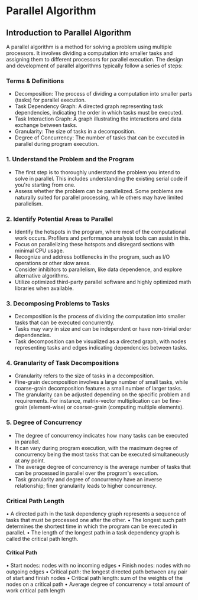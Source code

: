 # Parallel Algorithm

## Introduction to Parallel Algorithm
A parallel algorithm is a method for solving a problem using multiple processors. It involves dividing a computation into smaller tasks and assigning them to different processors for parallel execution. The design and development of parallel algorithms typically follow a series of steps:

### Terms & Definitions
- Decomposition: The process of dividing a computation into smaller parts (tasks) for parallel execution.
- Task Dependency Graph: A directed graph representing task dependencies, indicating the order in which tasks must be executed.
- Task Interaction Graph: A graph illustrating the interactions and data exchange between tasks.
- Granularity: The size of tasks in a decomposition.
- Degree of Concurrency: The number of tasks that can be executed in parallel during program execution.

### 1. Understand the Problem and the Program
- The first step is to thoroughly understand the problem you intend to solve in parallel. This includes understanding the existing serial code if you're starting from one.
- Assess whether the problem can be parallelized. Some problems are naturally suited for parallel processing, while others may have limited parallelism.

### 2. Identify Potential Areas to Parallel
- Identify the hotspots in the program, where most of the computational work occurs. Profilers and performance analysis tools can assist in this.
- Focus on parallelizing these hotspots and disregard sections with minimal CPU usage.
- Recognize and address bottlenecks in the program, such as I/O operations or other slow areas.
- Consider inhibitors to parallelism, like data dependence, and explore alternative algorithms.
- Utilize optimized third-party parallel software and highly optimized math libraries when available.

### 3. Decomposing Problems to Tasks
- Decomposition is the process of dividing the computation into smaller tasks that can be executed concurrently.
- Tasks may vary in size and can be independent or have non-trivial order dependencies.
- Task decomposition can be visualized as a directed graph, with nodes representing tasks and edges indicating dependencies between tasks.

### 4. Granularity of Task Decompositions
- Granularity refers to the size of tasks in a decomposition.
- Fine-grain decomposition involves a large number of small tasks, while coarse-grain decomposition features a small number of larger tasks.
- The granularity can be adjusted depending on the specific problem and requirements. For instance, matrix-vector multiplication can be fine-grain (element-wise) or coarser-grain (computing multiple elements).

### 5. Degree of Concurrency
- The degree of concurrency indicates how many tasks can be executed in parallel.
- It can vary during program execution, with the maximum degree of concurrency being the most tasks that can be executed simultaneously at any point.
- The average degree of concurrency is the average number of tasks that can be processed in parallel over the program's execution.
- Task granularity and degree of concurrency have an inverse relationship; finer granularity leads to higher concurrency.

### Critical Path Length
• A directed path in the task dependency graph represents a sequence
of tasks that must be processed one after the other.
• The longest such path determines the shortest time in which the
program can be executed in parallel.
• The length of the longest path in a task dependency graph is called
the critical path length. 

#### Critical Path
• Start nodes: nodes with no incoming edges
• Finish nodes: nodes with no outgoing edges
• Critical path: the longest directed path between any pair of start and
finish nodes
• Critical path length: sum of the weights of the nodes on a critical path
• Average degree of concurrency = total amount of work
critical path length